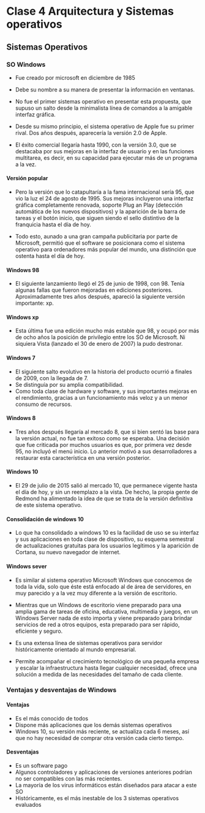 # Clase 4 Arquitectura y Sistemas operativos

## Sistemas Operativos

### SO Windows
- Fue creado por microsoft en diciembre de 1985
- Debe su nombre a su manera de presentar la información en ventanas.
- No fue el primer sistemas operativo en presentar esta propuesta, que supuso un salto desde la minimalista línea de comandos a la amigable interfaz gráfica.

- Desde su mismo principio, el sistema operativo de Apple fue su primer rival. Dos años después, aparecería la versión 2.0 de Apple.

- El éxito comercial llegaría hasta 1990, con la versión 3.0, que se destacaba por sus mejoras en la interfaz de usuario y en las funciones multitarea, es decir, en su capacidad para ejecutar más de un programa a la vez.

#### Versión popular

- Pero la versión que lo catapultaría a la fama internacional sería 95, que vio la luz el 24 de agosto de 1995. Sus mejoras incluyeron una interfaz gráfica completamente renovada, soporte Plug an Play (detección automática de los nuevos dispositivos) y la aparición de la barra de tareas y el botón inicio, que siguen siendo el sello distintivo de la franquicia hasta el día de hoy.

- Todo esto, aunado a una gran campaña publicitaria por parte de Microsoft, permitió que el software se posicionara como el sistema operativo para ordenadores más popular del mundo, una distinción que ostenta hasta el día de hoy.

#### Windows 98
- El siguiente lanzamiento llegó el 25 de junio de 1998, con 98. Tenía algunas fallas que fueron mejoradas en ediciones posteriores. Aproximadamente tres años después, apareció la siguiente versión importante: xp.

#### Windows xp

- Esta última fue una edición mucho más estable que 98, y ocupó por más de ocho años la posición de privilegio entre los SO de Microsoft. Ni siquiera Vista (lanzado el 30 de enero de 2007) la pudo destronar.

#### Windows 7

- El siguiente salto evolutivo en la historia del producto ocurrió a finales de 2009, con la llegada de 7.
- Se distinguía por su amplia compatibilidad.
- Como toda clase de hardware y software, y sus importantes mejoras en el rendimiento, gracias a un funcionamiento más veloz y a un menor consumo de recursos.

#### Windows 8
- Tres años después llegaría al mercado 8, que si bien sentó las base para la versión actual, no fue tan exitoso como se esperaba. Una decisión que fue criticada por muchos usuarios es que, por primera vez desde 95, no incluyó el menú inicio. Lo anterior motivó a sus desarrolladores a restaurar esta característica en una versión posterior.

#### Windows 10

- El 29 de julio de 2015 salió al mercado 10, que permanece vigente hasta el día de hoy, y sin un reemplazo a la vista. De hecho, la propia gente de Redmond ha alimentado la idea de que se trata de la versión definitiva de este sistema operativo.

#### Consolidación de windows 10

- Lo que ha consolidado a windows 10 es la facilidad de uso se su interfaz y sus aplicaciones en toda clase de dispositivo, su esquema semestral de actualizaciones gratuitas para los usuarios legítimos y la aparición de Cortana, su nuevo navegador de internet.

#### Windows sever
- Es similar al sistema operativo Microsoft Windows que conocemos de toda la vida, solo que éste está enfocado al de área de servidores, en muy parecido y a la vez muy diferente a la versión de escritorio.
- Mientras que un Windows de escritorio viene preparado para una amplia gama de tareas de oficina, educativa, multimedia y juegos, en un Windows Server nada de esto importa y viene preparado para brindar servicios de red a otros equipos, esta preparado para ser rápido, eficiente y seguro.

- Es una extensa línea de sistemas operativos para servidor históricamente orientado al mundo empresarial.
- Permite acompañar el crecimiento tecnológico de una pequeña empresa y escalar la infraestructura hasta llegar cualquier necesidad, ofrece una solución a medida de las necesidades del tamaño de cada cliente.

### Ventajas y desventajas de Windows

#### Ventajas
- Es el más conocido de todos
- Dispone más aplicaciones que los demás sistemas operativos
- Windows 10, su versión más reciente, se actualiza cada 6 meses, así que no hay necesidad de comprar otra versión cada cierto tiempo.

#### Desventajas
- Es un software pago
- Algunos controladores y aplicaciones de versiones anteriores podrían no ser compatibles con las más recientes.
- La mayoría de los virus informáticos están diseñados para atacar a este SO
- Históricamente, es el más inestable de los 3 sistemas operativos evaluados


